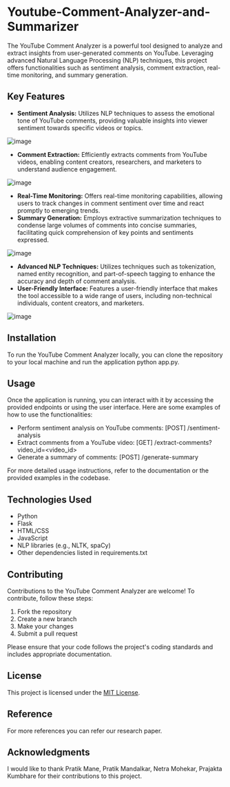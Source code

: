 # Youtube-Comment-Analyzer-and-Summarizer

The YouTube Comment Analyzer is a powerful tool designed to analyze and extract insights from user-generated comments on YouTube. Leveraging advanced Natural Language Processing (NLP) techniques, this project offers functionalities such as sentiment analysis, comment extraction, real-time monitoring, and summary generation.

## Key Features

- **Sentiment Analysis:** Utilizes NLP techniques to assess the emotional tone of YouTube comments, providing valuable insights into viewer sentiment towards specific videos or topics.

![image](https://github.com/rugved0102/Youtube-Comment-Analyzer-and-Summarizer/assets/122914094/7113eeaf-d772-4216-9333-74451cee2ce7)

- **Comment Extraction:** Efficiently extracts comments from YouTube videos, enabling content creators, researchers, and marketers to understand audience engagement.

![image](https://github.com/rugved0102/Youtube-Comment-Analyzer-and-Summarizer/assets/122914094/97b2af62-a854-476f-b897-377dd33325bc)

- **Real-Time Monitoring:** Offers real-time monitoring capabilities, allowing users to track changes in comment sentiment over time and react promptly to emerging trends.
- **Summary Generation:** Employs extractive summarization techniques to condense large volumes of comments into concise summaries, facilitating quick comprehension of key points and sentiments expressed.

![image](https://github.com/rugved0102/Youtube-Comment-Analyzer-and-Summarizer/assets/122914094/e9e6c181-9119-4d89-9540-5fe012641a35)

- **Advanced NLP Techniques:** Utilizes techniques such as tokenization, named entity recognition, and part-of-speech tagging to enhance the accuracy and depth of comment analysis.
- **User-Friendly Interface:** Features a user-friendly interface that makes the tool accessible to a wide range of users, including non-technical individuals, content creators, and marketers.

![image](https://github.com/rugved0102/Youtube-Comment-Analyzer-and-Summarizer/assets/122914094/1c0e3342-99a0-4931-a1b7-78af411f65b5)


## Installation

To run the YouTube Comment Analyzer locally, you can clone the repository to your local machine and run the application python app.py.


## Usage

Once the application is running, you can interact with it by accessing the provided endpoints or using the user interface. Here are some examples of how to use the functionalities:

- Perform sentiment analysis on YouTube comments: [POST] /sentiment-analysis
- Extract comments from a YouTube video: [GET] /extract-comments?video_id=<video_id>
- Generate a summary of comments: [POST] /generate-summary

For more detailed usage instructions, refer to the documentation or the provided examples in the codebase.

## Technologies Used

- Python
- Flask
- HTML/CSS
- JavaScript
- NLP libraries (e.g., NLTK, spaCy)
- Other dependencies listed in requirements.txt

## Contributing

Contributions to the YouTube Comment Analyzer are welcome! To contribute, follow these steps:

1. Fork the repository
2. Create a new branch
3. Make your changes
4. Submit a pull request

Please ensure that your code follows the project's coding standards and includes appropriate documentation.

## License

This project is licensed under the [MIT License](LICENSE).

## Reference

For more references you can refer our research paper.

## Acknowledgments

I would like to thank Pratik Mane, Pratik Mandalkar, Netra Mohekar, Prajakta Kumbhare for their contributions to this project.


